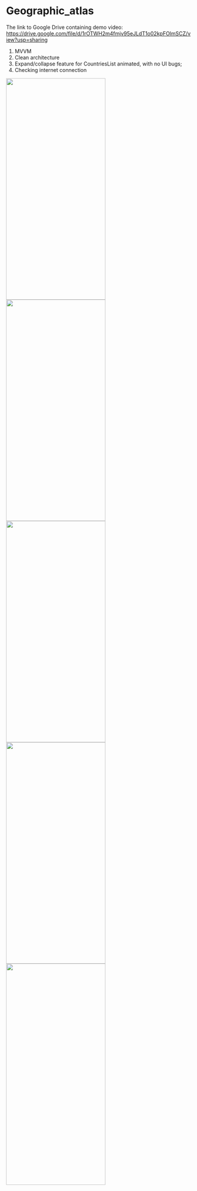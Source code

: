 # Geographic_atlas

The link to Google Drive containing demo video:  https://drive.google.com/file/d/1rOTWH2m4fmjv95eJLdT1o02kpFOlmSCZ/view?usp=sharing
1. MVVM
2. Clean architecture
3. Expand/collapse feature for CountriesList animated, with no UI bugs;
4. Checking internet connection

<img src="https://github.com/n-kaiyrken/Geographic_atlas/assets/111049118/c81bd980-dd3b-4e53-bbd2-b73e5c073967" width="270" height="600">
<img src="https://github.com/n-kaiyrken/Geographic_atlas/assets/111049118/3bd7e640-682e-467d-b5cc-2c69927680f8" width="270" height="600">
<img src="https://github.com/n-kaiyrken/Geographic_atlas/assets/111049118/add55fb3-bef9-4e3f-b610-83c6bb70596c" width="270" height="600">

<img src="https://github.com/n-kaiyrken/Geographic_atlas/assets/111049118/cec59900-a2cb-4319-9ee1-550a3dfc8256" width="270" height="600">
<img src="https://github.com/n-kaiyrken/Geographic_atlas/assets/111049118/5a777a6b-05d6-427f-8a47-25127e6efdb8" width="270" height="600">
